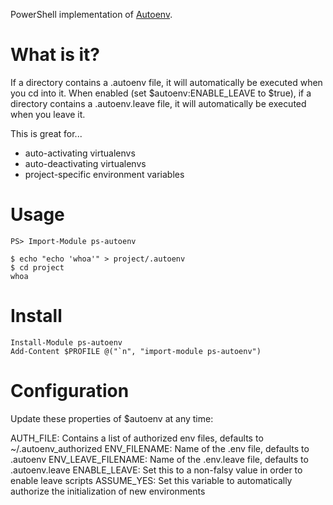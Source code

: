 PowerShell implementation of [Autoenv](https://github.com/kennethreitz/autoenv).

What is it?
===========

If a directory contains a .autoenv file, it will automatically be executed when you cd into it. When enabled
(set $autoenv:ENABLE_LEAVE to $true), if a directory contains a .autoenv.leave file, it will automatically be executed when you leave it.

This is great for...

* auto-activating virtualenvs
* auto-deactivating virtualenvs
* project-specific environment variables


Usage
==========
```
PS> Import-Module ps-autoenv

$ echo "echo 'whoa'" > project/.autoenv
$ cd project
whoa
```

Install
==========
```
Install-Module ps-autoenv
Add-Content $PROFILE @("`n", "import-module ps-autoenv")
```

Configuration
============
Update these properties of $autoenv at any time:

AUTH_FILE: Contains a list of authorized env files, defaults to ~/.autoenv_authorized
ENV_FILENAME: Name of the .env file, defaults to .autoenv
ENV_LEAVE_FILENAME: Name of the .env.leave file, defaults to .autoenv.leave
ENABLE_LEAVE: Set this to a non-falsy value in order to enable leave scripts
ASSUME_YES: Set this variable to automatically authorize the initialization of new environments